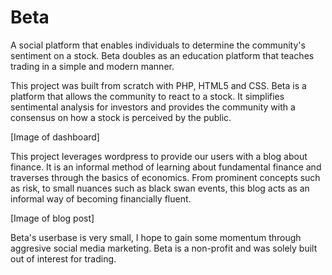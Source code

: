 # Beta
A social platform that enables individuals to determine the community's sentiment on a stock. Beta doubles as an education platform that teaches trading in a simple and modern manner.

This project was built from scratch with PHP, HTML5 and CSS. Beta is a platform that allows the community to react to a stock. It simplifies sentimental analysis for investors and provides the community with a consensus on how a stock is perceived by the public.

[Image of dashboard]

This project leverages wordpress to provide our users with a blog about finance. It is an informal method of learning about fundamental finance and traverses through the basics of economics. From prominent concepts such as risk, to small nuances such as black swan events, this blog acts as an informal way of becoming financially fluent.

[Image of blog post]

Beta's userbase is very small, I hope to gain some momentum through aggresive social media marketing. Beta is a non-profit and was solely built out of interest for trading.


